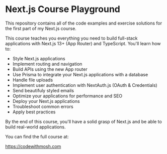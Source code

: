# Next.js Course Playground

This repository contains all of the code examples and exercise solutions for the first part of my Next.js course.

This course teaches you everything you need to build full-stack applications with Next.js 13+ (App Router) and TypeScript. You'll learn how to:

- Style Next.js applications 
- Implement routing and navigation 
- Build APIs using the new App router
- Use Prisma to integrate your Next.js applications with a database
- Handle file uploads
- Implement user authentication with NextAuth.js (OAuth & Credentials)
- Send beautifuly styled emails 
- Optimize your applications for performance and SEO
- Deploy your Next.js applications
- Troubleshoot common errors
- Apply best practices 

By the end of this course, you'll have a solid grasp of Next.js and be able to build real-world applications.

You can find the full course at: 

https://codewithmosh.com

